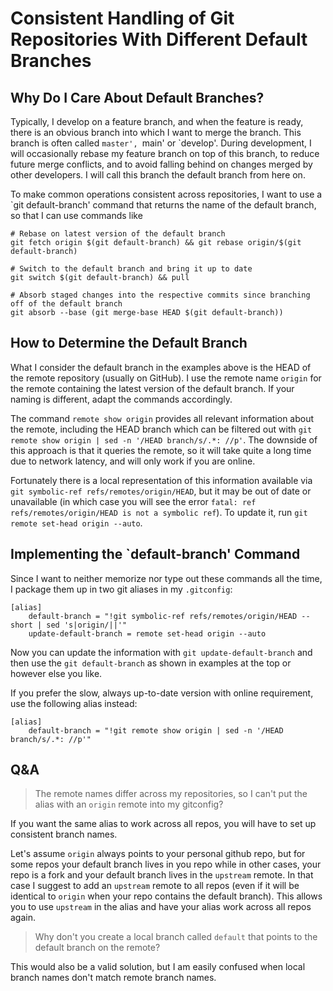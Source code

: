 # Consistent Handling of Git Repositories With Different Default Branches

## Why Do I Care About Default Branches?

Typically, I develop on a feature branch, and when the feature is ready, there is an obvious branch into which I want to merge the branch. This branch is often called `master', `main' or `develop'. During development, I will occasionally rebase my feature branch on top of this branch, to reduce future merge conflicts, and to avoid falling behind on changes merged by other developers. I will call this branch the default branch from here on.

To make common operations consistent across repositories, I want to use a `git default-branch' command that returns the name of the default branch, so that I can use commands like

```
# Rebase on latest version of the default branch
git fetch origin $(git default-branch) && git rebase origin/$(git default-branch)

# Switch to the default branch and bring it up to date
git switch $(git default-branch) && pull

# Absorb staged changes into the respective commits since branching off of the default branch
git absorb --base (git merge-base HEAD $(git default-branch))
```

## How to Determine the Default Branch

What I consider the default branch in the examples above is the HEAD of the remote repository (usually on GitHub). I use the remote name `origin` for the remote containing the latest version of the default branch. If your naming is different, adapt the commands accordingly.

The command `remote show origin` provides all relevant information about the remote, including the HEAD branch which can be filtered out with `git remote show origin | sed -n '/HEAD branch/s/.*: //p'`. The downside of this approach is that it queries the remote, so it will take quite a long time due to network latency, and will only work if you are online.

Fortunately there is a local representation of this information available via `git symbolic-ref refs/remotes/origin/HEAD`, but it may be out of date or unavailable (in which case you will see the error `fatal: ref refs/remotes/origin/HEAD is not a symbolic ref`). To update it, run `git remote set-head origin --auto`.

## Implementing the `default-branch' Command

Since I want to neither memorize nor type out these commands all the time, I package them up in two git aliases in my `.gitconfig`:

```
[alias]
	default-branch = "!git symbolic-ref refs/remotes/origin/HEAD --short | sed 's|origin/||'"
	update-default-branch = remote set-head origin --auto
```

Now you can update the information with `git update-default-branch` and then use the `git default-branch` as shown in examples at the top or however else you like.

If you prefer the slow, always up-to-date version with online requirement, use the following alias instead:

```
[alias]
	default-branch = "!git remote show origin | sed -n '/HEAD branch/s/.*: //p'"
```

## Q&A

> The remote names differ across my repositories, so I can't put the alias with an `origin` remote into my gitconfig?

If you want the same alias to work across all repos, you will have to set up consistent branch names.

Let's assume `origin` always points to your personal github repo, but for some repos your default branch lives in you repo while in other cases, your repo is a fork and your default branch lives in the `upstream` remote. In that case I suggest to add an `upstream` remote to all repos (even if it will be identical to `origin` when your repo contains the default branch). This allows you to use `upstream` in the alias and have your alias work across all repos again.

> Why don't you create a local branch called `default` that points to the default branch on the remote?

This would also be a valid solution, but I am easily confused when local branch names don't match remote branch names.
